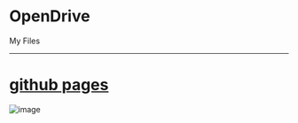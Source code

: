 # OpenDrive
My Files

---
# [github pages](https://for-the-zero.github.io/OpenDrive/)
![image](https://user-images.githubusercontent.com/101497510/184337313-b4da879c-7073-43f4-9045-07f6d9eb6326.png)
